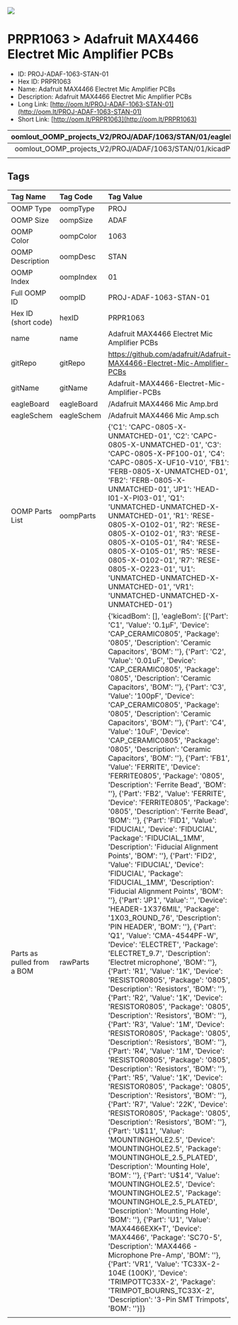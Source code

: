 


  
![][im]
# PRPR1063 > Adafruit MAX4466 Electret Mic Amplifier PCBs

- ID: PROJ-ADAF-1063-STAN-01
- Hex ID: PRPR1063
- Name: Adafruit MAX4466 Electret Mic Amplifier PCBs
- Description: Adafruit MAX4466 Electret Mic Amplifier PCBs
- Long Link: [http://oom.lt/PROJ-ADAF-1063-STAN-01](http://oom.lt/PROJ-ADAF-1063-STAN-01)
- Short Link: [http://oom.lt/PRPR1063](http://oom.lt/PRPR1063)
  

|oomlout_OOMP_projects_V2/PROJ/ADAF/1063/STAN/01/eagleImage.png|oomlout_OOMP_projects_V2/PROJ/ADAF/1063/STAN/01/eagleSchemImage.png|oomlout_OOMP_projects_V2/PROJ/ADAF/1063/STAN/01/kicadPcb3dFront.png|oomlout_OOMP_projects_V2/PROJ/ADAF/1063/STAN/01/kicadPcb3dBack.png|
| :---: | :---: | :---: | :---: |
|oomlout_OOMP_projects_V2/PROJ/ADAF/1063/STAN/01/kicadPcb3d.png|oomlout_OOMP_projects_V2/PROJ/ADAF/1063/STAN/01/bomBack.png|oomlout_OOMP_projects_V2/PROJ/ADAF/1063/STAN/01/bomFront.png|oomlout_OOMP_projects_V2/PROJ/ADAF/1063/STAN/01/pcbdraw.svg|
|||||

## Tags
  

|Tag Name|Tag Code|Tag Value|
| :--- | :--- | :--- |
|OOMP Type|oompType|PROJ|
|OOMP Size|oompSize|ADAF|
|OOMP Color|oompColor|1063|
|OOMP Description|oompDesc|STAN|
|OOMP Index|oompIndex|01|
|Full OOMP ID|oompID|PROJ-ADAF-1063-STAN-01|
|Hex ID (short code)|hexID|PRPR1063|
|name|name|Adafruit MAX4466 Electret Mic Amplifier PCBs|
|gitRepo|gitRepo|https://github.com/adafruit/Adafruit-MAX4466-Electret-Mic-Amplifier-PCBs|
|gitName|gitName|Adafruit-MAX4466-Electret-Mic-Amplifier-PCBs|
|eagleBoard|eagleBoard|/Adafruit MAX4466 Mic Amp.brd|
|eagleSchem|eagleSchem|/Adafruit MAX4466 Mic Amp.sch|
|OOMP Parts List|oompParts|{'C1': 'CAPC-0805-X-UNMATCHED-01', 'C2': 'CAPC-0805-X-UNMATCHED-01', 'C3': 'CAPC-0805-X-PF100-01', 'C4': 'CAPC-0805-X-UF10-V10', 'FB1': 'FERB-0805-X-UNMATCHED-01', 'FB2': 'FERB-0805-X-UNMATCHED-01', 'JP1': 'HEAD-I01-X-PI03-01', 'Q1': 'UNMATCHED-UNMATCHED-X-UNMATCHED-01', 'R1': 'RESE-0805-X-O102-01', 'R2': 'RESE-0805-X-O102-01', 'R3': 'RESE-0805-X-O105-01', 'R4': 'RESE-0805-X-O105-01', 'R5': 'RESE-0805-X-O102-01', 'R7': 'RESE-0805-X-O223-01', 'U1': 'UNMATCHED-UNMATCHED-X-UNMATCHED-01', 'VR1': 'UNMATCHED-UNMATCHED-X-UNMATCHED-01'}|
|Parts as pulled from a BOM|rawParts|{'kicadBom': [], 'eagleBom': [{'Part': 'C1', 'Value': '0.1µF', 'Device': 'CAP_CERAMIC0805', 'Package': '0805', 'Description': 'Ceramic Capacitors', 'BOM': ''}, {'Part': 'C2', 'Value': '0.01uF', 'Device': 'CAP_CERAMIC0805', 'Package': '0805', 'Description': 'Ceramic Capacitors', 'BOM': ''}, {'Part': 'C3', 'Value': '100pF', 'Device': 'CAP_CERAMIC0805', 'Package': '0805', 'Description': 'Ceramic Capacitors', 'BOM': ''}, {'Part': 'C4', 'Value': '10uF', 'Device': 'CAP_CERAMIC0805', 'Package': '0805', 'Description': 'Ceramic Capacitors', 'BOM': ''}, {'Part': 'FB1', 'Value': 'FERRITE', 'Device': 'FERRITE0805', 'Package': '0805', 'Description': 'Ferrite Bead', 'BOM': ''}, {'Part': 'FB2', 'Value': 'FERRITE', 'Device': 'FERRITE0805', 'Package': '0805', 'Description': 'Ferrite Bead', 'BOM': ''}, {'Part': 'FID1', 'Value': 'FIDUCIAL', 'Device': 'FIDUCIAL', 'Package': 'FIDUCIAL_1MM', 'Description': 'Fiducial Alignment Points', 'BOM': ''}, {'Part': 'FID2', 'Value': 'FIDUCIAL', 'Device': 'FIDUCIAL', 'Package': 'FIDUCIAL_1MM', 'Description': 'Fiducial Alignment Points', 'BOM': ''}, {'Part': 'JP1', 'Value': '', 'Device': 'HEADER-1X376MIL', 'Package': '1X03_ROUND_76', 'Description': 'PIN HEADER', 'BOM': ''}, {'Part': 'Q1', 'Value': 'CMA-4544PF-W', 'Device': 'ELECTRET', 'Package': 'ELECTRET_9.7', 'Description': 'Electret microphone', 'BOM': ''}, {'Part': 'R1', 'Value': '1K', 'Device': 'RESISTOR0805', 'Package': '0805', 'Description': 'Resistors', 'BOM': ''}, {'Part': 'R2', 'Value': '1K', 'Device': 'RESISTOR0805', 'Package': '0805', 'Description': 'Resistors', 'BOM': ''}, {'Part': 'R3', 'Value': '1M', 'Device': 'RESISTOR0805', 'Package': '0805', 'Description': 'Resistors', 'BOM': ''}, {'Part': 'R4', 'Value': '1M', 'Device': 'RESISTOR0805', 'Package': '0805', 'Description': 'Resistors', 'BOM': ''}, {'Part': 'R5', 'Value': '1K', 'Device': 'RESISTOR0805', 'Package': '0805', 'Description': 'Resistors', 'BOM': ''}, {'Part': 'R7', 'Value': '22K', 'Device': 'RESISTOR0805', 'Package': '0805', 'Description': 'Resistors', 'BOM': ''}, {'Part': 'U$11', 'Value': 'MOUNTINGHOLE2.5', 'Device': 'MOUNTINGHOLE2.5', 'Package': 'MOUNTINGHOLE_2.5_PLATED', 'Description': 'Mounting Hole', 'BOM': ''}, {'Part': 'U$14', 'Value': 'MOUNTINGHOLE2.5', 'Device': 'MOUNTINGHOLE2.5', 'Package': 'MOUNTINGHOLE_2.5_PLATED', 'Description': 'Mounting Hole', 'BOM': ''}, {'Part': 'U1', 'Value': 'MAX4466EXK+T', 'Device': 'MAX4466', 'Package': 'SC70-5', 'Description': 'MAX4466 - Microphone Pre-Amp', 'BOM': ''}, {'Part': 'VR1', 'Value': 'TC33X-2-104E (100K)', 'Device': 'TRIMPOTTC33X-2', 'Package': 'TRIMPOT_BOURNS_TC33X-2', 'Description': '3-Pin SMT Trimpots', 'BOM': ''}]}|
||||



[im]: PROJ/ADAF/1063/STAN/01/kicadPcb3d_450.png
